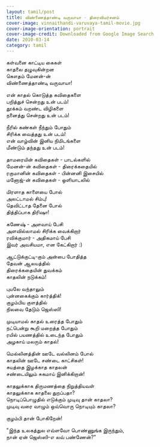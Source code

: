 ```yaml
---
layout: tamil/post
title: விண்ணைத்தாண்டி வருவாயா - திரைவிமர்சனம்
cover-image: vinnaithandi-varuvaya-tamil-movie.jpg
cover-image-orientation: portrait
cover-image-credit: Downloaded from Google Image Search
date: 2010-03-14
category: tamil
---
```


கள்வனை காட்டிய கைகள் <br/>
காதலை தழுவுகின்றன <br/>
கௌதம் மேனன்-ன் <br/>
விண்ணைத்தாண்டி வருவாயா!

என் காதல் கொடுத்த கவிதைகளை <br/>
பறித்துச் சென்றது உன் படம்! <br/>
தூக்கம் வறண்ட விழிகளை <br/>
நனைத்து சென்றது உன் படம்!

நீரில் கண்கள் நீந்தும் போதும் <br/>
சிரிக்க வைத்தது உன் படம்! <br/>
என் வாழ்வின் இனிய நிமிடங்களை <br/>
மீண்டும் தந்தது உன் படம்!

தாமரையின் கவிதைகள் - பாடல்களில் <br/>
மேனன்-ன் கவிதைகள் - திரைக்கதையில் <br/>
ரகுமானின் கவிதைகள் - பின்னனி இசையில் <br/>
மனோஜ்-ன் கவிதைகள் - ஒளியாடலில்

மிரளாத காளையை போல் <br/>
அலட்டாமல் சிம்பு! <br/>
தெவிட்டாத தேனை போல் <br/>
தித்திப்பாக திரிஷா!

கணேஷ் - அளவாய் பேசி <br/>
அளவில்லாமல் சிரிக்க வைக்கிறார் <br/>
ரவிக்குமார் - அதிகமாய் பேசி <br/>
இவர் அவசியமா, என கேட்கிறார் :)

ஆட்டுக்குட்டி-கும் அன்பை போதித்த <br/>
தேவன் ஆலயத்தில் <br/>
திரைக்கதையின் துவக்கம் <br/>
காதலின் நடுக்கம்!

புயலே வந்தாலும் <br/>
புன்னகைக்கும் கார்த்திக்! <br/>
குழம்பிய குளத்தில் <br/>
நிலவை தேடும் ஜெஸ்ஸி!

முடியாமல் காதல் உரைத்த போதும் <br/>
நட்பென்று கூறி மறைத்த போதும் <br/>
ரயில் பயணத்தில் உடைந்த போதும் <br/>
அழகாய் மலரும் காதல்!

மெல்லினத்தின் ஊடே வல்லினம் போல் <br/>
காதலின் ஊடே சண்டை காட்சிகள்! <br/>
சுயத்தை இழக்காத காதலன் <br/>
சண்டையிலும் சுகமாய் இனிக்கிறான்!

காதலுக்காக திருமணத்தை நிறுத்தியவள் <br/>
காதலுக்காக காதலை துறப்பதா? <br/>
நொடிப்பொழுதில் எடுக்கும் முடிவு தான் காதலா? <br/>
முடிவு வரை வாழும் ஒவ்வொரு நொடியும் காதலா?

குழம்பி தான் போகிறேன்!

"இந்த உலகத்துல எவ்ளவோ பொண்ணுங்க இருந்தும், <br/>
நான் ஏன் ஜெஸ்ஸி-எ லவ் பண்ணேன்?"
